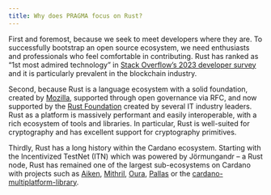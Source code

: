 ```yaml
---
title: Why does PRAGMA focus on Rust?
---
```


First and foremost, because we seek to meet developers where they are. To successfully bootstrap an open source ecosystem, we need enthusiasts and professionals who feel comfortable in contributing. Rust has ranked as “1st most admired technology” in [Stack Overflow’s 2023 developer survey](https://survey.stackoverflow.co/2023/#section-admired-and-desired-programming-scripting-and-markup-languages) and it is particularly prevalent in the blockchain industry.

Second, because Rust is a language ecosystem with a solid foundation, created by [Mozilla](https://www.mozilla.org/), supported through open governance via RFC, and now supported by the [Rust Foundation](https://foundation.rust-lang.org/) created by several IT industry leaders. Rust as a platform is massively performant and easily interoperable, with a rich ecosystem of tools and libraries. In particular, Rust is well-suited for cryptography and has excellent support for cryptography primitives.

Thirdly, Rust has a long history within the Cardano ecosystem. Starting with the Incentivized TestNet (ITN) which was powered by Jörmungandr – a Rust node, Rust has remained one of the largest sub-ecosystems on Cardano with projects such as [Aiken](https://aiken-lang.dev), [Mithril](https://mithril.network), [Oura](https://github.com/txpipe/oura), [Pallas](https://github.com/txpipe/pallas) or the [cardano-multiplatform-library](https://github.com/dcSpark/cardano-multiplatform-lib).
